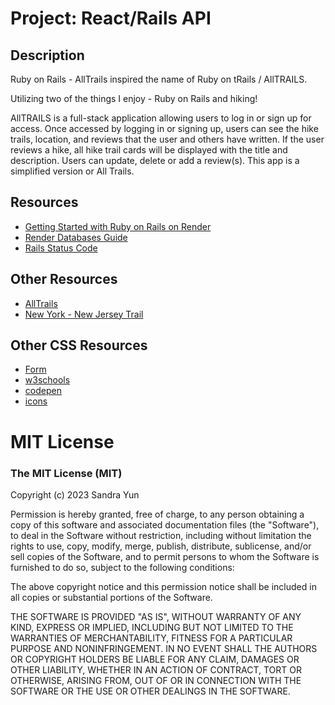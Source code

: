 # Project: React/Rails API

## Description

Ruby on Rails - AllTrails inspired the name of Ruby on tRails / AllTRAILS. 

Utilizing two of the things I enjoy - Ruby on Rails and hiking! 

AllTRAILS is a full-stack application allowing users to log in or sign up for access. Once accessed by logging in or signing up, users can see the hike trails, location, and reviews that the user and others have written. If the user reviews a hike, all hike trail cards will be displayed with the title and description. Users can update, delete or add a review(s). This app is a simplified version or All Trails. 

## Resources

- [Getting Started with Ruby on Rails on Render](https://render.com/docs/deploy-rails)
- [Render Databases Guide](https://render.com/docs/databases)
- [Rails Status Code](http://www.railsstatuscodes.com/)

## Other Resources
- [AllTrails](https://www.alltrails.com/?ref=header)
- [New York - New Jersey Trail](https://www.nynjtc.org/)

## Other CSS Resources
- [Form](https://www.tronic247.com/trycode/?name=login_frm)
- [w3schools](https://www.w3schools.com/howto/howto_css_icon_bar.asp)
- [codepen](https://codepen.io/MartijnBrands/pen/gabzqB)
- [icons](https://www.flaticon.com/search?word=hike)


# MIT License
### The MIT License (MIT)
Copyright (c) 2023 Sandra Yun

Permission is hereby granted, free of charge, to any person obtaining a copy of this software and associated documentation files (the "Software"), to deal in the Software without restriction, including without limitation the rights to use, copy, modify, merge, publish, distribute, sublicense, and/or sell copies of the Software, and to permit persons to whom the Software is furnished to do so, subject to the following conditions:

The above copyright notice and this permission notice shall be included in all copies or substantial portions of the Software.

THE SOFTWARE IS PROVIDED "AS IS", WITHOUT WARRANTY OF ANY KIND, EXPRESS OR IMPLIED, INCLUDING BUT NOT LIMITED TO THE WARRANTIES OF MERCHANTABILITY, FITNESS FOR A PARTICULAR PURPOSE AND NONINFRINGEMENT. IN NO EVENT SHALL THE AUTHORS OR COPYRIGHT HOLDERS BE LIABLE FOR ANY CLAIM, DAMAGES OR OTHER LIABILITY, WHETHER IN AN ACTION OF CONTRACT, TORT OR OTHERWISE, ARISING FROM, OUT OF OR IN CONNECTION WITH THE SOFTWARE OR THE USE OR OTHER DEALINGS IN THE SOFTWARE.
